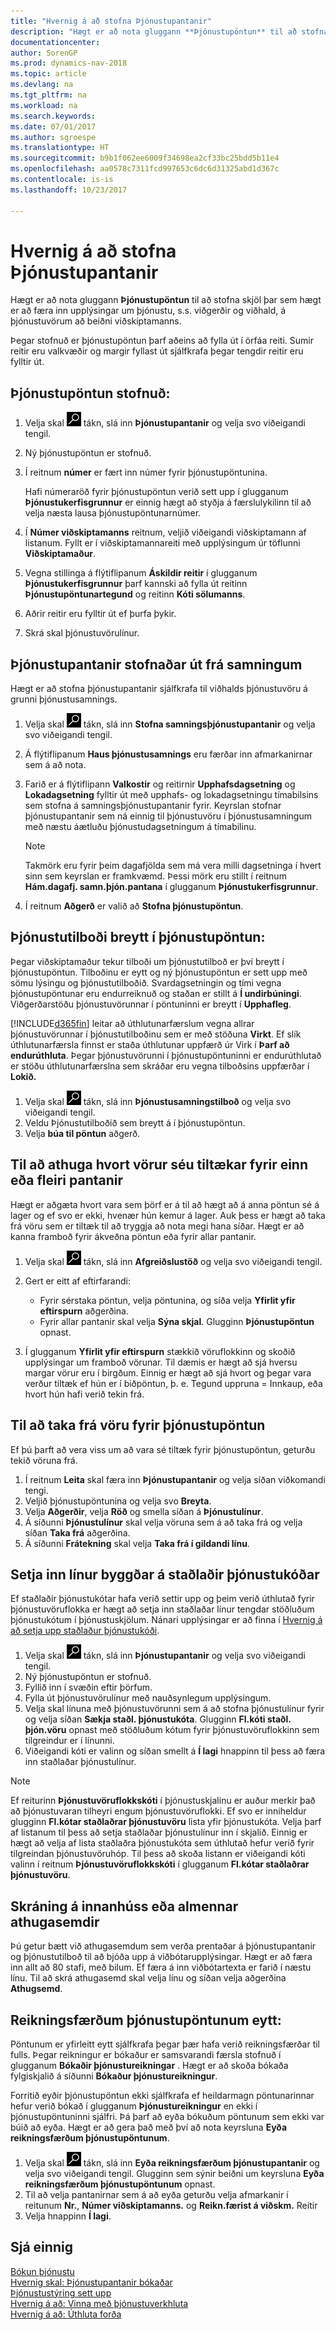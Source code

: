 ```yaml
---
title: "Hvernig á að stofna Þjónustupantanir"
description: "Hægt er að nota gluggann **Þjónustupöntun** til að stofna skjöl þar sem hægt er að færa inn upplýsingar um þjónustu, s.s. viðgerðir og viðhald, á þjónustuvörum að beiðni viðskiptamanns."
documentationcenter: 
author: SorenGP
ms.prod: dynamics-nav-2018
ms.topic: article
ms.devlang: na
ms.tgt_pltfrm: na
ms.workload: na
ms.search.keywords: 
ms.date: 07/01/2017
ms.author: sgroespe
ms.translationtype: HT
ms.sourcegitcommit: b9b1f062ee6009f34698ea2cf33bc25bdd5b11e4
ms.openlocfilehash: aa0578c7311fcd997653c6dc6d31325abd1d367c
ms.contentlocale: is-is
ms.lasthandoff: 10/23/2017

---
```

# <a name="how-to-create-service-orders"></a>Hvernig á að stofna Þjónustupantanir
Hægt er að nota gluggann **Þjónustupöntun** til að stofna skjöl þar sem hægt er að færa inn upplýsingar um þjónustu, s.s. viðgerðir og viðhald, á þjónustuvörum að beiðni viðskiptamanns.  
  
Þegar stofnuð er þjónustupöntun þarf aðeins að fylla út í örfáa reiti. Sumir reitir eru valkvæðir og margir fyllast út sjálfkrafa þegar tengdir reitir eru fylltir út.  
  
## <a name="to-create-a-service-order"></a>Þjónustupöntun stofnuð:    
1. Velja skal ![Leit að síðu eða skýrslu](media/ui-search/search_small.png "Leit að síðu eða skýrslu táknið") tákn, slá inn  **Þjónustupantanir** og velja svo viðeigandi tengil.  
2. Ný þjónustupöntun er stofnuð.  
3. Í reitnum **númer** er fært inn númer fyrir þjónustupöntunina.  
  
     Hafi númeraröð fyrir þjónustupöntun verið sett upp í glugganum **Þjónustukerfisgrunnur** er einnig hægt að styðja á færslulykilinn til að velja næsta lausa þjónustupöntunarnúmer.  
  
4. Í **Númer viðskiptamanns** reitnum, veljið viðeigandi viðskiptamann af listanum. Fyllt er í viðskiptamannareiti með upplýsingum úr töflunni **Viðskiptamaður**.  
  
5. Vegna stillinga á flýtiflipanum **Áskildir reitir** í glugganum **Þjónustukerfisgrunnur** þarf kannski að fylla út reitinn **Þjónustupöntunartegund** og reitinn **Kóti sölumanns**.  
6. Aðrir reitir eru fylltir út ef þurfa þykir.  
7. Skrá skal þjónustuvörulínur.  

## <a name="to-create-a-service-order-from-a-contract"></a>Þjónustupantanir stofnaðar út frá samningum  
Hægt er að stofna þjónustupantanir sjálfkrafa til viðhalds þjónustuvöru á grunni þjónustusamnings.  
  
1. Velja skal ![Leit að síðu eða skýrslu](media/ui-search/search_small.png "Leit að síðu eða skýrslu táknið") tákn, slá inn  **Stofna samningsþjónustupantanir** og velja svo viðeigandi tengil.  
2. Á flýtiflipanum **Haus þjónustusamnings** eru færðar inn afmarkanirnar sem á að nota.  
3. Farið er á flýtiflipann **Valkostir** og reitirnir **Upphafsdagsetning** og **Lokadagsetning** fylltir út með upphafs- og lokadagsetningu tímabilsins sem stofna á samningsþjónustupantanir fyrir. Keyrslan stofnar þjónustupantanir sem ná einnig til þjónustuvöru í þjónustusamningum með næstu áætluðu þjónustudagsetningum á tímabilinu.  
  
    > [!NOTE]  
    >  Takmörk eru fyrir þeim dagafjölda sem má vera milli dagsetninga í hvert sinn sem keyrslan er framkvæmd. Þessi mörk eru stillt í reitnum **Hám.dagafj. samn.þjón.pantana** í glugganum **Þjónustukerfisgrunnur**.  
  
4. Í reitnum **Aðgerð** er valið að **Stofna þjónustupöntun**.  

## <a name="to-convert-a-service-quote-to-a-service-order"></a>Þjónustutilboði breytt í þjónustupöntun:
Þegar viðskiptamaður tekur tilboði um þjónustutilboð er því breytt í þjónustupöntun. Tilboðinu er eytt og ný þjónustupöntun er sett upp með sömu lýsingu og þjónustutilboðið. Svardagsetningin og tími vegna þjónustupöntunar eru endurreiknuð og staðan er stillt á **Í undirbúningi**. Viðgerðarstöðu þjónustuvörunnar í pöntuninni er breytt í **Upphafleg**.  
  
[!INCLUDE[d365fin](includes/d365fin_md.md)] leitar að úthlutunarfærslum vegna allrar þjónustuvörunnar í þjónustutilboðinu sem er með stöðuna **Virkt**. Ef slík úthlutunarfærsla finnst er staða úthlutunar uppfærð úr Virk í **Þarf að endurúthluta**. Þegar þjónustuvörunni í þjónustupöntuninni er endurúthlutað er stöðu úthlutunarfærslna sem skráðar eru vegna tilboðsins uppfærðar í **Lokið.**   

1. Velja skal ![Leit að síðu eða skýrslu](media/ui-search/search_small.png "Leit að síðu eða skýrslu táknið") tákn, slá inn **Þjónustusamningstilboð** og velja svo viðeigandi tengil.  
2. Veldu Þjónustutilboðið sem breytt á í þjónustupöntun.  
3. Velja **búa til pöntun** aðgerð.  

## <a name="to-check-item-availability-for-one-or-more-orders"></a>Til að athuga hvort vörur séu tiltækar fyrir einn eða fleiri pantanir  
Hægt er aðgæta hvort vara sem þörf er á til að hægt að á anna pöntun sé á lager og ef svo er ekki, hvenær hún kemur á lager. Auk þess er hægt að taka frá vöru sem er tiltæk til að tryggja að nota megi hana síðar. Hægt er að kanna framboð fyrir ákveðna pöntun eða fyrir allar pantanir.  

1.  Velja skal ![Leit að síðu eða skýrslu](media/ui-search/search_small.png "Leit að síðu eða skýrslu táknið") tákn, slá inn **Afgreiðslustöð** og velja svo viðeigandi tengil.  
2. Gert er eitt af eftirfarandi:  
  
    * Fyrir sérstaka pöntun, velja pöntunina, og síða velja **Yfirlit yfir eftirspurn** aðgerðina.  
    * Fyrir allar pantanir skal velja **Sýna skjal**. Glugginn **Þjónustupöntun** opnast.  
  
3. Í glugganum **Yfirlit yfir eftirspurn** stækkið vöruflokkinn og skoðið upplýsingar um framboð vörunar. Til dæmis er hægt að sjá hversu margar vörur eru í birgðum. Einnig er hægt að sjá hvort og þegar vara verður tiltæk ef hún er í biðpöntun, þ. e. Tegund uppruna = Innkaup, eða hvort hún hafi verið tekin frá. 

## <a name="to-reserve-an-item-for-a-service-order"></a>Til að taka frá vöru fyrir þjónustupöntun
Ef þú þarft að vera viss um að vara sé tiltæk fyrir þjónustupöntun, geturðu tekið vöruna frá. 

1. Í reitnum **Leita** skal færa inn **Þjónustupantanir** og velja síðan viðkomandi tengi.  
2. Veljið þjónustupöntunina og velja svo **Breyta**.  
3. Velja **Aðgerðir**, velja **Röð** og smella síðan á **Þjónustulínur**.  
4. Á síðunni **Þjónustulínur** skal velja vöruna sem á að taka frá og velja síðan **Taka frá** aðgerðina.  
5. Á síðunni **Frátekning** skal velja **Taka frá í gildandi línu**. 

## <a name="to-insert-lines-based-on-standard-service-codes"></a>Setja inn línur byggðar á staðlaðir þjónustukóðar  
Ef staðlaðir þjónustukótar hafa verið settir upp og þeim verið úthlutað fyrir þjónustuvöruflokka er hægt að setja inn staðlaðar línur tengdar stöðluðum þjónustukótum í þjónustuskjölum. Nánari upplýsingar er að finna í [Hvernig á að setja upp staðlaður þjónustukóði](service-how-setup-service-coding.md).   

1. Velja skal ![Leit að síðu eða skýrslu](media/ui-search/search_small.png "Leit að síðu eða skýrslu táknið") tákn, slá inn  **Þjónustupantanir** og velja svo viðeigandi tengil.  
2. Ný þjónustupöntun er stofnuð.  
3. Fyllið inn í svæðin eftir þörfum.  
4. Fylla út þjónustuvörulínur með nauðsynlegum upplýsingum.  
5. Velja skal línuna með þjónustuvörunni sem á að stofna þjónustulínur fyrir og velja síðan **Sækja staðl. þjónustukóta**. Glugginn **Fl.kóti staðl. þjón.vöru** opnast með stöðluðum kótum fyrir þjónustuvöruflokkinn sem tilgreindur er í línunni.  
6. Viðeigandi kóti er valinn og síðan smellt á **Í lagi** hnappinn til þess að færa inn staðlaðar þjónustulínur.  
  
> [!NOTE]  
>  Ef reiturinn **Þjónustuvöruflokkskóti** í þjónustuskjalinu er auður merkir það að þjónustuvaran tilheyri engum þjónustuvöruflokki. Ef svo er inniheldur glugginn **Fl.kótar staðlaðrar þjónustuvöru** lista yfir þjónustukóta. Velja þarf af listanum til þess að setja staðlaðar þjónustulínur inn í skjalið. Einnig er hægt að velja af lista staðlaðra þjónustukóta sem úthlutað hefur verið fyrir tilgreindan þjónustuvöruhóp. Til þess að skoða listann er viðeigandi kóti valinn í reitnum **Þjónustuvöruflokkskóti** í glugganum **Fl.kótar staðlaðrar þjónustuvöru**.  

## <a name="to-register-internal-or-public-comments"></a>Skráning á innanhúss eða almennar athugasemdir
Þú getur bætt við athugasemdum sem verða prentaðar á þjónustupantanir og þjónustutilboð til að bjóða upp á viðbótarupplýsingar. Hægt er að færa inn allt að 80 stafi, með bilum. Ef færa á inn viðbótartexta er farið í næstu línu. Til að skrá athugasemd skal velja línu og síðan velja aðgerðina **Athugsemd**.  

## <a name="to-delete-invoiced-service-orders"></a>Reikningsfærðum þjónustupöntunum eytt:  
Pöntunum er yfirleitt eytt sjálfkrafa þegar þær hafa verið reikningsfærðar til fulls. Þegar reikningur er bókaður er samsvarandi færsla stofnuð í glugganum  **Bókaðir þjónustureikningar** . Hægt er að skoða bókaða fylgiskjalið á síðunni **Bókaður þjónustureikningur**.  
  
Forritið eyðir þjónustupöntun ekki sjálfkrafa ef heildarmagn pöntunarinnar hefur verið bókað í glugganum **Þjónustureikningur** en ekki í þjónustupöntuninni sjálfri. Þá þarf að eyða bókuðum pöntunum sem ekki var búið að eyða. Hægt er að gera það með því að nota keyrsluna **Eyða reikningsfærðum þjónustupöntunum**.  

1. Velja skal ![Leit að síðu eða skýrslu](media/ui-search/search_small.png "Leit að síðu eða skýrslu táknið") tákn, slá inn  **Eyða reikningsfærðum þjónustupantanir** og velja svo viðeigandi tengil. Glugginn sem sýnir beiðni um keyrsluna **Eyða reikningsfærðum þjónustupöntunum** opnast.  
2. Til að velja pantanirnar sem á að eyða geturðu velja afmarkanir í reitunum **Nr.**, **Númer viðskiptamanns.** og **Reikn.færist á viðskm.** Reitir  
3. Velja hnappinn **Í lagi**.  


## <a name="see-also"></a>Sjá einnig  
[Bókun þjónustu](service-service-posting.md)  
[Hvernig skal: Þjónustupantanir bókaðar](service-how-to-post-service-orders.md)  
[Þjónustustýring sett upp](service-setup-service.md)  
[Hvernig á að: Vinna með þjónustuverkhluta](service-how-to-work-on-service-tasks.md)  
[Hvernig á að: Úthluta forða](service-how-to-allocate-resources.md)  

